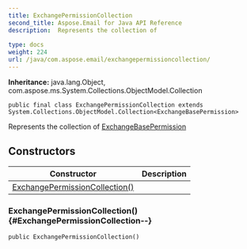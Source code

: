 ```yaml
---
title: ExchangePermissionCollection
second_title: Aspose.Email for Java API Reference
description:  Represents the collection of 
 
type: docs
weight: 224
url: /java/com.aspose.email/exchangepermissioncollection/
---
```

**Inheritance:**
java.lang.Object, com.aspose.ms.System.Collections.ObjectModel.Collection
```
public final class ExchangePermissionCollection extends System.Collections.ObjectModel.Collection<ExchangeBasePermission>
```

Represents the collection of [ExchangeBasePermission](../../com.aspose.email/exchangebasepermission)
## Constructors

| Constructor | Description |
| --- | --- |
| [ExchangePermissionCollection()](#ExchangePermissionCollection--) |  |
### ExchangePermissionCollection() {#ExchangePermissionCollection--}
```
public ExchangePermissionCollection()
```


